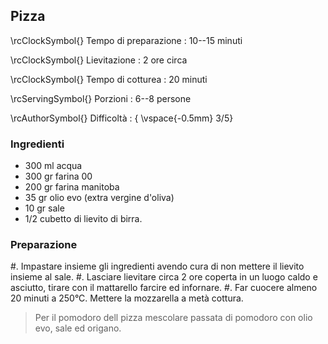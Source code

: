 ## Pizza

\rcClockSymbol{} Tempo di preparazione
: 10--15 minuti

\rcClockSymbol{} Lievitazione
: 2 ore circa

\rcClockSymbol{} Tempo di cotturea
: 20 minuti

\rcServingSymbol{} Porzioni
: 6--8 persone

\rcAuthorSymbol{} Difficoltà
: { \vspace{-0.5mm} 3/5}

### Ingredienti

- 300 ml acqua 
- 300 gr farina 00
- 200 gr farina manitoba
- 35 gr olio evo (extra vergine d'oliva)
- 10 gr sale
- 1/2 cubetto di lievito di birra.


### Preparazione
#. Impastare insieme gli ingredienti avendo cura di non mettere il lievito insieme al sale.
#. Lasciare lievitare circa 2 ore coperta in un luogo caldo e asciutto, tirare con il mattarello farcire ed infornare. 
#. Far cuocere almeno 20 minuti a 250°C. Mettere la mozzarella a metà cottura.

> Per il pomodoro dell pizza mescolare passata di pomodoro con olio evo, sale ed origano.